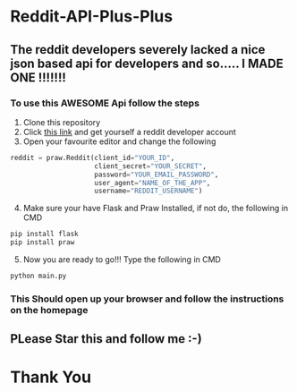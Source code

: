 # Reddit-API-Plus-Plus
## The reddit developers severely lacked a nice json based api for developers and so..... I MADE ONE !!!!!!!
### To use this AWESOME Api follow the steps
1. Clone this repository
2. Click [this link](https://pythonprogramming.net/introduction-python-reddit-api-wrapper-praw-tutorial) and get yourself a reddit developer account
3. Open your favourite editor and change the following
```python
reddit = praw.Reddit(client_id="YOUR_ID",
                     client_secret="YOUR_SECRET",
                     password="YOUR_EMAIL_PASSWORD",
                     user_agent="NAME_OF_THE_APP",
                     username="REDDIT_USERNAME")
```
4. Make sure your have Flask and Praw Installed, if not do, the following in CMD
```cmd
pip install flask
pip install praw
```
5. Now you are ready to go!!! Type the following in CMD
```cmd
python main.py
```
### This Should open up your browser and follow the instructions on the homepage
## PLease Star this and follow me :-) 
# Thank You
